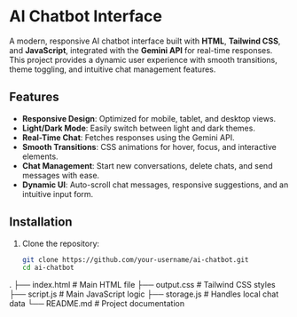 # AI Chatbot Interface

A modern, responsive AI chatbot interface built with **HTML**, **Tailwind CSS**, and **JavaScript**, integrated with the **Gemini API** for real-time responses. This project provides a dynamic user experience with smooth transitions, theme toggling, and intuitive chat management features.

## Features

- **Responsive Design**: Optimized for mobile, tablet, and desktop views.
- **Light/Dark Mode**: Easily switch between light and dark themes.
- **Real-Time Chat**: Fetches responses using the Gemini API.
- **Smooth Transitions**: CSS animations for hover, focus, and interactive elements.
- **Chat Management**: Start new conversations, delete chats, and send messages with ease.
- **Dynamic UI**: Auto-scroll chat messages, responsive suggestions, and an intuitive input form.

## Installation

1. Clone the repository:
   ```bash
   git clone https://github.com/your-username/ai-chatbot.git
   cd ai-chatbot
.
├── index.html       # Main HTML file
├── output.css       # Tailwind CSS styles
├── script.js        # Main JavaScript logic
├── storage.js       # Handles local chat data
└── README.md        # Project documentation
